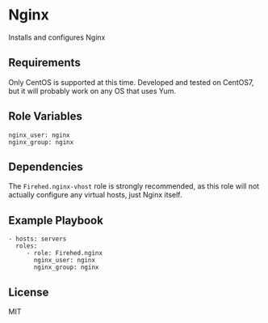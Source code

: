 Nginx
=====

Installs and configures Nginx

Requirements
------------

Only CentOS is supported at this time. Developed and tested on CentOS7, but it will probably work on any OS that uses Yum.

Role Variables
--------------

    nginx_user: nginx
    nginx_group: nginx

Dependencies
------------

The `Firehed.nginx-vhost` role is strongly recommended, as this role will not actually configure any virtual hosts, just Nginx itself.


Example Playbook
----------------
    - hosts: servers
      roles:
         - role: Firehed.nginx
           nginx_user: nginx
           nginx_group: nginx

License
-------

MIT